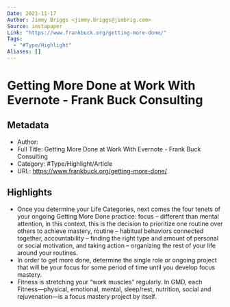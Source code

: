 ```yaml
---
Date: 2021-11-17
Author: Jimmy Briggs <jimmy.briggs@jimbrig.com>
Source: instapaper
Link: "https://www.frankbuck.org/getting-more-done/"
Tags:
  - "#Type/Highlight"
Aliases: []
---
```


# Getting More Done at Work With Evernote - Frank Buck Consulting

## Metadata

* Author: 
* Full Title: Getting More Done at Work With Evernote - Frank Buck Consulting
* Category: #Type/Highlight/Article
* URL: https://www.frankbuck.org/getting-more-done/

## Highlights

* Once you determine your Life Categories, next comes the four tenets of your ongoing Getting More Done practice:
  focus – different than mental attention, in this context, this is the decision to prioritize one routine over others to achieve mastery,
  routine – habitual behaviors connected together,
  accountability – finding the right type and amount of personal or social motivation, and
  taking action – organizing the rest of your life around your routines.
* In order to get more done, determine the single role or ongoing project that will be your focus for some period of time until you develop focus mastery.
* Fitness is stretching your “work muscles” regularly. In GMD, each Fitness—physical, emotional, mental, sleep/rest, nutrition, social and rejuvenation—is a focus mastery project by itself.
